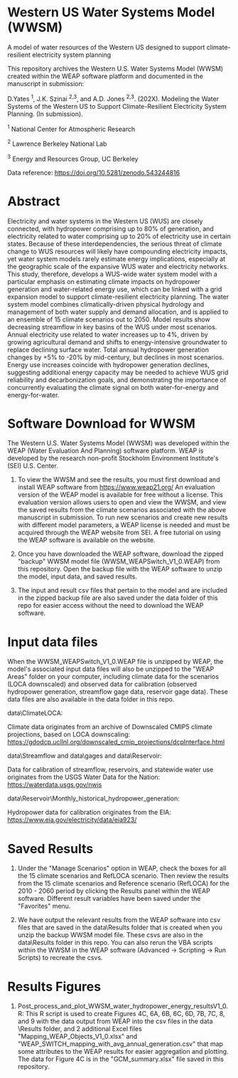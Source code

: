 # Western US Water Systems Model (WWSM)
A model of water resources of the Western US designed to support climate-resilient electricity system planning

This repository archives the Western U.S. Water Systems Model (WWSM) created within the WEAP software platform and documented in the manuscript in submission:

D.Yates <sup>1</sup>, J.K. Szinai <sup>2,3</sup>, and A.D. Jones <sup>2,3</sup>. (202X). Modeling the Water Systems of the Western US to Support Climate-Resilient Electricity System Planning. (In submission).

<sup>1</sup> National Center for Atmospheric Research

<sup>2</sup> Lawrence Berkeley National Lab

<sup>3</sup> Energy and Resources Group, UC Berkeley

Data reference:
https://doi.org/10.5281/zenodo.543244816

# Abstract

Electricity and water systems in the Western US (WUS) are closely connected, with hydropower comprising up to 80% of generation, and electricity related to water comprising up to 20% of electricity use in certain states. Because of these interdependencies, the serious threat of climate change to WUS resources will likely have compounding electricity impacts, yet water system models rarely estimate energy implications, especially at the geographic scale of the expansive WUS water and electricity networks. This study, therefore, develops a WUS-wide water system model with a particular emphasis on estimating climate impacts on hydropower generation and water-related energy use, which can be linked with a grid expansion model to support climate-resilient electricity planning. The water system model combines climatically-driven physical hydrology and management of both water supply and demand allocation, and is applied to an ensemble of 15 climate scenarios out to 2050. Model results show decreasing streamflow in key basins of the WUS under most scenarios. Annual electricity use related to water increases up to 4%, driven by growing agricultural demand and shifts to energy-intensive groundwater to replace declining surface water. Total annual hydropower generation changes by +5% to -20% by mid-century, but declines in most scenarios. Energy use increases coincide with hydropower generation declines, suggesting additional energy capacity may be needed to achieve WUS grid reliability and decarbonization goals, and demonstrating the importance of concurrently evaluating the climate signal on both water-for-energy and energy-for-water.

# Software Download for WWSM

The Western U.S. Water Systems Model (WWSM) was developed within the WEAP (Water Evaluation And Planning) software platform. WEAP is developed by the research non-profit Stockholm Environment Institute's (SEI) U.S. Center. 

1. To view the WWSM and see the results, you must first download and install WEAP software from https://www.weap21.org/
An evaluation version of the WEAP model is available for free without a license. This evaluation version allows users to open and view the WWSM, and view the saved results from the climate scenarios associated with the above manuscript in submission. To run new scenarios and create new results with different model parameters, a WEAP license is needed and must be acquired through the WEAP website from SEI. A free tutorial on using the WEAP software is available on the website. 

2. Once you have downloaded the WEAP software, download the zipped "backup" WWSM model file (WWSM_WEAPSwitch_V1_0.WEAP) from this repository. Open the backup file with the WEAP software to unzip the model, input data, and saved results.

3. The input and result csv files that pertain to the model and are included in the zipped backup file are also saved under the data folder of this repo for easier access without the need to download the WEAP software.

# Input data files
When the WWSM_WEAPSwitch_V1_0.WEAP file is unzipped by WEAP, the model's associated input data files will also be unzipped to the "WEAP Areas" folder on your computer, including climate data for the scenarios (LOCA downscaled) and observed data for calibration (observed hydropower generation, streamflow gage data, reservoir gage data). These data files are also available in the data folder in this repo.

data\ClimateLOCA:

Climate data originates from an archive of Downscaled CMIP5 climate projections, based on LOCA downscaling: https://gdodcp.ucllnl.org/downscaled_cmip_projections/dcpInterface.html

data\Streamflow and data\gages and data\Reservoir:

Data for calibration of streamflow, reservoirs, and statewide water use originates from the USGS Water Data for the Nation: https://waterdata.usgs.gov/nwis

data\Reservoir\Monthly_historical_hydropower_generation:

Hydropower data for calibration originates from the EIA: https://www.eia.gov/electricity/data/eia923/

# Saved Results
1. Under the "Manage Scenarios" option in WEAP, check the boxes for all the 15 climate scenarios and RefLOCA scenario. Then review the results from the 15 climate scenarios and Reference scenario (RefLOCA) for the 2010 - 2060 period by clicking the Results panel within the WEAP software. Different result variables have been saved under the "Favorites" menu.

2. We have output the relevant results from the WEAP software into csv files that are saved in the data\Results folder that is created when you unzip the backup WWSM model file. These csvs are also in the data\Results folder in this repo. You can also rerun the VBA scripts within the WWSM in the WEAP software (Advanced -> Scripting -> Run Scripts) to recreate the csvs.

# Results Figures

1. Post_process_and_plot_WWSM_water_hydropower_energy_resultsV1_0.R:
This R script is used to create Figures 4C, 6A, 6B, 6C, 6D, 7B, 7C, 8, and 9 with the data output from WEAP into the csv files in the data
\Results folder, and 2 additional Excel files "Mapping_WEAP_Objects_V1_0.xlsx" and "WEAP_SWITCH_mapping_with_avg_annual_generation.csv" that map some attributes to the WEAP results for easier aggregation and plotting. The data for Figure 4C is in the "GCM_summary.xlsx" file saved in this repository.





